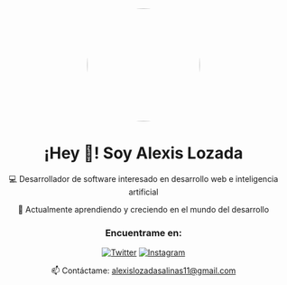 <div align="center">
  <img src="https://i.imgur.com/Qv4Vlx6.png" width="200" style="border-radius: 100px;" />
  
  # ¡Hey 👋! Soy Alexis Lozada

  💻 Desarrollador de software interesado en desarrollo web e inteligencia artificial
  
  🌱 Actualmente aprendiendo y creciendo en el mundo del desarrollo

  ### Encuentrame en:
  
  [![Twitter](https://img.shields.io/badge/-Twitter-1DA1F2?style=for-the-badge&logo=twitter&logoColor=white)](https://twitter.com/TU_USUARIO)
  [![Instagram](https://img.shields.io/badge/-Instagram-E4405F?style=for-the-badge&logo=instagram&logoColor=white)](https://instagram.com/TU_USUARIO)
  
  📫 Contáctame: alexislozadasalinas11@gmail.com
</div>
